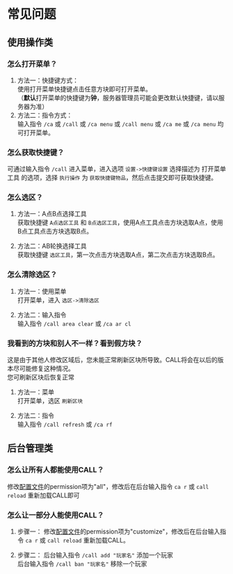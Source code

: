 # 常见问题
## 使用操作类
### 怎么打开菜单？
1. 方法一：快捷键方式：  
使用打开菜单快捷键点击任意方块即可打开菜单。  
（**默认**打开菜单的快捷键为**钟**，服务器管理员可能会更改默认快捷键，请以服务器为准）
2. 方法二：指令方式：  
输入指令 `/ca` 或 `/call` 或 `/ca menu` 或 `/call menu` 或 `/ca me` 或 `/ca menu` 均可打开菜单。

### 怎么获取快捷键？
可通过输入指令 `/call` 进入菜单，进入选项 `设置->快捷键设置` 选择描述为 打开菜单工具 的选项，选择 `执行操作` 为 `获取快捷键物品`，然后点击提交即可获取快捷键。

### 怎么选区？
1. 方法一：A点B点选择工具  
获取快捷键 `A点选区工具` 和 `B点选区工具`，使用A点工具点击方块选取A点，使用B点工具点击方块选取B点。

2. 方法二：AB轮换选择工具  
获取快捷键 `选区工具`，第一次点击方块选取A点，第二次点击方块选取B点。

### 怎么清除选区？
1. 方法一：使用菜单  
打开菜单，进入 `选区->清除选区`

2. 方法二：输入指令  
输入指令 `/call area clear` 或 `/ca ar cl`

### 我看到的方块和别人不一样？看到假方块？
这是由于其他人修改区域后，您未能正常刷新区块所导致。CALL将会在以后的版本尽可能修复这种情况。  
您可刷新区块后恢复正常
1. 方法一：菜单  
打开菜单，选区 `刷新区块`

2. 方法二：指令  
输入指令 `/call refresh` 或 `/ca rf`

## 后台管理类
### 怎么让所有人都能使用CALL？
修改[配置文件](user/config)的permission项为"all"，修改后在后台输入指令 `ca r` 或 `call reload` 重新加载CALL即可

### 怎么让一部分人能使用CALL？
1. 步骤一：
修改[配置文件](user/config)的permission项为"customize"，修改后在后台输入指令 `ca r` 或 `call reload` 重新加载CALL。

2. 步骤二：
后台输入指令 `/call add "玩家名"` 添加一个玩家  
后台输入指令 `/call ban "玩家名"` 移除一个玩家

